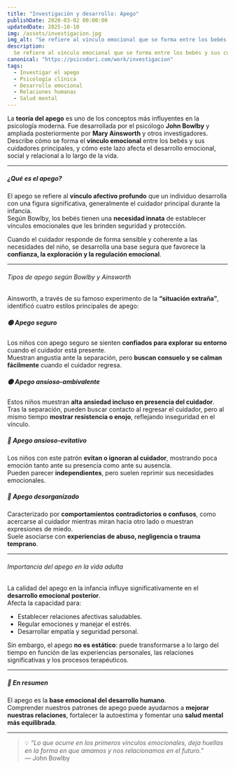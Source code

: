```yaml
---
title: "Investigación y desarrollo: Apego"
publishDate: 2020-03-02 00:00:00
updatedDate: 2025-10-10
img: /assets/investigacion.jpg
img_alt: "Se refiere al vínculo emocional que se forma entre los bebés y sus cuidadores principales, y cómo este vínculo afecta al desarrollo emocional y social a lo largo de la vida."
description:
  Se refiere al vínculo emocional que se forma entre los bebés y sus cuidadores principales, y cómo este vínculo afecta al desarrollo emocional y social a lo largo de la vida.
canonical: "https://psicodari.com/work/investigacion"
tags:
  - Investigar el apego
  - Psicología clínica
  - Desarrollo emocional
  - Relaciones humanas
  - Salud mental
---
```


La **teoría del apego** es uno de los conceptos más influyentes en la psicología moderna. Fue desarrollada por el psicólogo **John Bowlby** y ampliada posteriormente por **Mary Ainsworth** y otros investigadores.  
Describe cómo se forma el **vínculo emocional** entre los bebés y sus cuidadores principales, y cómo este lazo afecta el desarrollo emocional, social y relacional a lo largo de la vida.

---

##### ¿Qué es el apego?

El apego se refiere al **vínculo afectivo profundo** que un individuo desarrolla con una figura significativa, generalmente el cuidador principal durante la infancia.  
Según Bowlby, los bebés tienen una **necesidad innata** de establecer vínculos emocionales que les brinden seguridad y protección.  

Cuando el cuidador responde de forma sensible y coherente a las necesidades del niño, se desarrolla una base segura que favorece la **confianza, la exploración y la regulación emocional**.

---

###### Tipos de apego según Bowlby y Ainsworth

Ainsworth, a través de su famoso experimento de la **“situación extraña”**, identificó cuatro estilos principales de apego:

##### 🟢 Apego seguro
Los niños con apego seguro se sienten **confiados para explorar su entorno** cuando el cuidador está presente.  
Muestran angustia ante la separación, pero **buscan consuelo y se calman fácilmente** cuando el cuidador regresa.

##### 🟡 Apego ansioso-ambivalente
Estos niños muestran **alta ansiedad incluso en presencia del cuidador**.  
Tras la separación, pueden buscar contacto al regresar el cuidador, pero al mismo tiempo **mostrar resistencia o enojo**, reflejando inseguridad en el vínculo.

##### 🔵 Apego ansioso-evitativo
Los niños con este patrón **evitan o ignoran al cuidador**, mostrando poca emoción tanto ante su presencia como ante su ausencia.  
Pueden parecer **independientes**, pero suelen reprimir sus necesidades emocionales.

##### 🔴 Apego desorganizado
Caracterizado por **comportamientos contradictorios o confusos**, como acercarse al cuidador mientras miran hacia otro lado o muestran expresiones de miedo.  
Suele asociarse con **experiencias de abuso, negligencia o trauma temprano**.

---

###### Importancia del apego en la vida adulta

La calidad del apego en la infancia influye significativamente en el **desarrollo emocional posterior**.  
Afecta la capacidad para:

- Establecer relaciones afectivas saludables.  
- Regular emociones y manejar el estrés.  
- Desarrollar empatía y seguridad personal.  

Sin embargo, el apego **no es estático**: puede transformarse a lo largo del tiempo en función de las experiencias personales, las relaciones significativas y los procesos terapéuticos.

---

##### 🌱 En resumen

El apego es la **base emocional del desarrollo humano**.  
Comprender nuestros patrones de apego puede ayudarnos a **mejorar nuestras relaciones**, fortalecer la autoestima y fomentar una **salud mental más equilibrada**.

---

> 💡 *“Lo que ocurre en los primeros vínculos emocionales, deja huellas en la forma en que amamos y nos relacionamos en el futuro.”*  
> — John Bowlby



